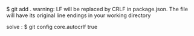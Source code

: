 

$ git add .
warning: LF will be replaced by CRLF in package.json.
The file will have its original line endings in your working directory

solve : $ git config core.autocrlf true